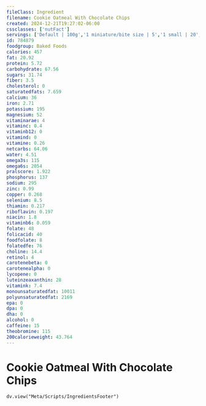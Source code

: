 ```yaml
---
fileClass: Ingredient
filename: Cookie Oatmeal With Chocolate Chips
created: 2024-12-21T19:27:02-06:00
cssclasses: ['nutFact']
servings: ['Default | 100g','1 miniature/bite size | 5','1 small | 20','1 medium | 30','1 large | 45']
id: 784879
foodgroup: Baked Foods
calories: 457
fat: 20.92
protein: 5.72
carbohydrate: 67.56
sugars: 31.74
fiber: 3.5
cholesterol: 0
saturatedfats: 7.659
calcium: 36
iron: 2.71
potassium: 195
magnesium: 52
vitaminarae: 4
vitaminc: 0.4
vitaminb12: 0
vitamind: 0
vitamine: 0.26
netcarbs: 64.06
water: 4.51
omega3s: 115
omega6s: 2054
pralscore: 1.922
phosphorus: 137
sodium: 295
zinc: 0.99
copper: 0.268
selenium: 8.5
thiamin: 0.217
riboflavin: 0.197
niacin: 1.8
vitaminb6: 0.059
folate: 48
folicacid: 40
foodfolate: 8
folatedfe: 76
choline: 14.4
retinol: 4
carotenebeta: 0
carotenealpha: 0
lycopene: 0
luteinzeaxanthin: 28
vitamink: 7.4
monounsaturatedfat: 10011
polyunsaturatedfat: 2169
epa: 0
dpa: 0
dha: 0
alcohol: 0
caffeine: 15
theobromine: 115
200calorieweight: 43.764
---
```


# Cookie Oatmeal With Chocolate Chips

```dataviewjs
dv.view("Meta/Scripts/IngredientsFooter")
```